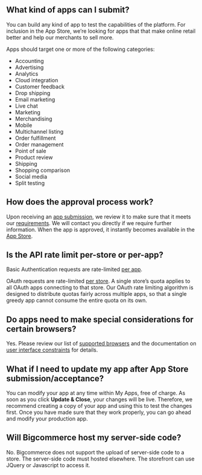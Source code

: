## What kind of apps can I submit?

You can build any kind of app to test the capabilities of the platform. For inclusion in the App Store, we’re looking for apps that that make online retail better and help our merchants to sell more.

Apps should target one or more of the following categories:

*   Accounting
*   Advertising
*   Analytics
*   Cloud integration
*   Customer feedback
*   Drop shipping
*   Email marketing
*   Live chat
*   Marketing
*   Merchandising
*   Mobile
*   Multichannel listing
*   Order fulfillment
*   Order management
*   Point of sale
*   Product review
*   Shipping
*   Shopping comparison
*   Social media
*   Split testing

## How does the approval process work?

Upon receiving an [app submission](/api/completing-reg), we review it to make sure that it meets our [requirements](/api/approval-requirements). We will contact you directly if we require further information. When the app is approved, it instantly becomes available in the [App Store](https://www.bigcommerce.com/apps/).

## Is the API rate limit per-store or per-app?

Basic Authentication requests are rate-limited [per app](/api/rate-limits/basic).

OAuth requests are rate-limited [per store](/api/rate-limits/oauth). A single store’s quota applies to all OAuth apps connecting to that store. Our OAuth rate limiting algorithm is designed to distribute quotas fairly across multiple apps, so that a single greedy app cannot consume the entire quota on its own.

## Do apps need to make special considerations for certain browsers?

Yes. Please review our list of [supported browsers](/api/browsers) and the documentation on [user interface constraints](/api/ui-constraints) for details.

## What if I need to update my app after App Store submission/acceptance?

You can modify your app at any time within My Apps, free of charge. As soon as you click **Update & Close**, your changes will be live. Therefore, we recommend creating a copy of your app and using this to test the changes first. Once you have made sure that they work properly, you can go ahead and modify your production app.

## Will Bigcommerce host my server-side code?

No. Bigcommerce does not support the upload of server-side code to a store. The server-side code must hosted elsewhere. The storefront can use JQuery or Javascript to access it.

